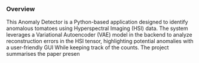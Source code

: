 ### Overview

This Anomaly Detector is a Python-based application designed to identify anomalous tomatoes using Hyperspectral Imaging (HSI) data. The system leverages a Variational Autoencoder (VAE) model in the backend to analyze reconstruction errors in the HSI tensor, highlighting potential anomalies with a user-friendly GUI While keeping track of the counts. The project summarises the paper presen
